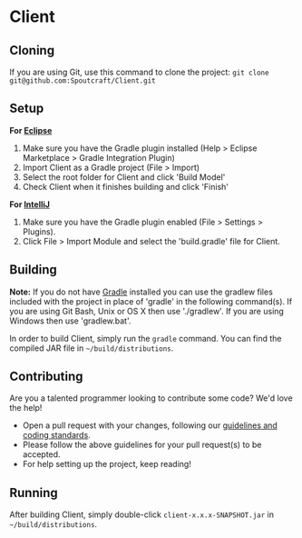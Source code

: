 Client
=============

## Cloning
If you are using Git, use this command to clone the project: `git clone git@github.com:Spoutcraft/Client.git`

## Setup
__For [Eclipse]__  
1. Make sure you have the Gradle plugin installed (Help > Eclipse Marketplace > Gradle Integration Plugin)
2. Import Client as a Gradle project (File > Import)
3. Select the root folder for Client and click 'Build Model'
4. Check Client when it finishes building and click 'Finish'

__For [IntelliJ]__  
1. Make sure you have the Gradle plugin enabled (File > Settings > Plugins).
2. Click File > Import Module and select the 'build.gradle' file for Client.

## Building
__Note:__ If you do not have [Gradle] installed you can use the gradlew files included with the project in place of 'gradle' in the following command(s). If you are using Git Bash, Unix or OS X then use './gradlew'. If you are using Windows then use 'gradlew.bat'.

In order to build Client, simply run the `gradle` command. You can find the compiled JAR file in `~/build/distributions`.

## Contributing
Are you a talented programmer looking to contribute some code? We'd love the help!
* Open a pull request with your changes, following our [guidelines and coding standards](CONTRIBUTING.md).
* Please follow the above guidelines for your pull request(s) to be accepted.
* For help setting up the project, keep reading!

## Running
After building Client, simply double-click `client-x.x.x-SNAPSHOT.jar` in `~/build/distributions`.

[Gradle]: http://www.gradle.org/
[Eclipse]: http://www.eclipse.org/
[IntelliJ]: http://www.jetbrains.com/idea/
